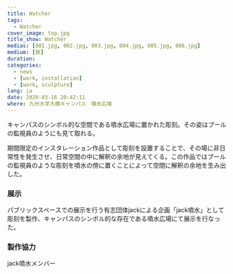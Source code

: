 ```yaml
---
title: Watcher
tags:
  - Watcher
cover_image: top.jpg
title_show: Watcher
medias: [001.jpg, 002.jpg, 003.jpg, 004.jpg, 005.jpg, 006.jpg]
medium: [鉄]
duration:
categories:
  - news
  - [work, installation]
  - [work, sculpture]
lang: ja
date: 2020-03-16 20:42:11
where: 九州大学大橋キャンパス　噴水広場
---
```

キャンパスのシンボル的な空間である噴水広場に置かれた彫刻。その姿はプールの監視員のようにも見て取れる。

期間限定のインスタレーション作品として彫刻を設置することで、その場に非日常性を発生させ、日常空間の中に解釈の余地が見えてくる。この作品ではプールの監視員のような彫刻を噴水の傍に置くことによって空間に解釈の余地を生み出した。

### 展示
パブリックスペースでの展示を行う有志団体jackによる企画「jack噴水」として彫刻を製作、キャンパスのシンボル的な存在である噴水広場にて展示を行なった。

### 製作協力
jack噴水メンバー

<!--
# Tag Plugins
## Image
{% img [class names] /path/to/image [width] [height] "title text 'alt text'" %}

## Link
{% link text url [external] [title] %}

## YouTube
{% youtube video_id %}

## Vimeo
{% vimeo video_id [width] [height] %}

<!-- more -->
